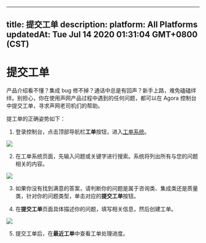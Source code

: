 
---
title: 提交工单
description: 
platform: All Platforms
updatedAt: Tue Jul 14 2020 01:31:04 GMT+0800 (CST)
---
# 提交工单
产品介绍看不懂？集成 bug 修不掉？通话中总是有回声？新手上路，难免磕磕绊绊。别担心，你在使用声网产品过程中遇到的任何问题，都可以在 Agora 控制台中提交工单，寻求声网老司机们的帮助。

提工单的正确姿势如下：

1. 登录控制台，点击顶部导航栏**工单**按钮，进入[工单系统](https://dashboard.agora.io/support)。

![](https://web-cdn.agora.io/docs-files/1563782931070)

2. 在工单系统页面，先输入问题或关键字进行搜索。系统将列出所有与您的问题相关的内容。

![](https://web-cdn.agora.io/docs-files/1563782941123)

3. 如果你没有找到满意的答案，请判断你的问题是属于咨询类、集成类还是质量类，针对你的问题类型，单击对应的**提交工单**按钮。

4. 在**提交工单**页面具体描述你的问题，填写相关信息，然后创建工单。

![](https://web-cdn.agora.io/docs-files/1563782949331)

5. 提交工单后，在**最近工单**中查看工单处理进度。
